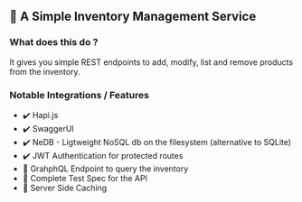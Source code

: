 ## :ledger: A Simple Inventory Management Service

### What does this do ?

It gives you simple REST endpoints to add, modify, list and remove products from the inventory.

### Notable Integrations / Features

- :heavy_check_mark: Hapi.js
- :heavy_check_mark: SwaggerUI
- :heavy_check_mark: NeDB - Ligtweight NoSQL db on the filesystem (alternative to SQLite)
- :heavy_check_mark: JWT Authentication for protected routes
- :construction: GrahphQL Endpoint to query the inventory
- :construction: Complete Test Spec for the API
- :construction: Server Side Caching
